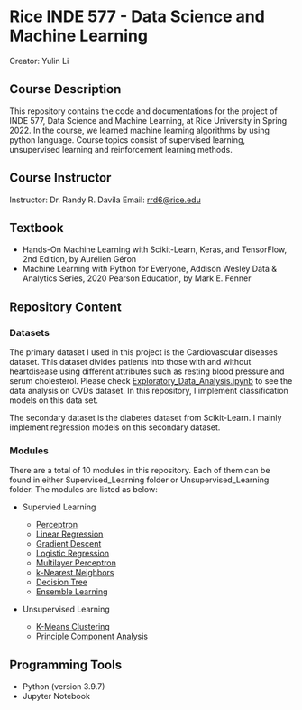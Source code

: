 # Rice INDE 577 - Data Science and Machine Learning

Creator: Yulin Li


## Course Description

This repository contains the code and documentations for the project of INDE 577, Data Science and Machine Learning, at Rice University in Spring 2022. In the course, we learned machine learning algorithms by using python language. Course topics consist of supervised learning, unsupervised learning and reinforcement learning methods.


## Course Instructor

Instructor: Dr. Randy R. Davila
Email: rrd6@rice.edu


## Textbook
- Hands-On Machine Learning with Scikit-Learn, Keras, and TensorFlow, 2nd Edition, by Aurélien Géron
- Machine Learning with Python for Everyone, Addison Wesley Data & Analytics Series, 2020 Pearson Education, by Mark E. Fenner


## Repository Content

### Datasets

The primary dataset I used in this project is the Cardiovascular diseases dataset. This dataset divides patients into those with and without heartdisease using different attributes such as resting blood pressure and serum cholesterol. Please check [Exploratory_Data_Analysis.ipynb]('') to see the data analysis on CVDs dataset. In this repository, I implement classification models on this data set.

The secondary dataset is the diabetes dataset from Scikit-Learn. I mainly implement regression models on this secondary dataset.

### Modules 

There are a total of 10 modules in this repository. Each of them can be found in either Supervised_Learning folder or Unsupervised_Learning folder. The modules are listed as below: 

- Supervied Learning
    - [Perceptron]()
    - [Linear Regression]()
    - [Gradient Descent]()
    - [Logistic Regression]()
    - [Multilayer Perceptron]()
    - [k-Nearest Neighbors]()
    - [Decision Tree]()
    - [Ensemble Learning]()

- Unsupervised Learning
    - [K-Means Clustering]()
    - [Principle Component Analysis]()


## Programming Tools
- Python (version 3.9.7)
- Jupyter Notebook








